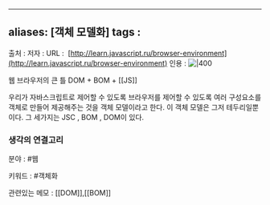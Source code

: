 


---
aliases: [객체 모델화]
tags : 
---

출처 :
저자 :
URL :  [http://learn.javascript.ru/browser-environment](http://learn.javascript.ru/browser-environment)
인용 : 
![|400](https://s3.ap-northeast-2.amazonaws.com/opentutorials-user-file/module/904/2229.png)

웹 브라우저의 큰 틀 DOM + BOM + [[JS]]

우리가 자바스크립트로 제어할 수 있도록 브라우저를 제어할 수 있도록 여러 구성요소를 객체로 만들어 제공해주는 것을 객체 모델이라고 한다. 이 객체 모델은 그저 테두리일뿐이다. 그 세가지는 JSC , BOM , DOM이 있다. 

### 생각의 연결고리
분야 : #웹

키워드 :  #객체화

관련있는 메모 : [[DOM]],[[BOM]]







